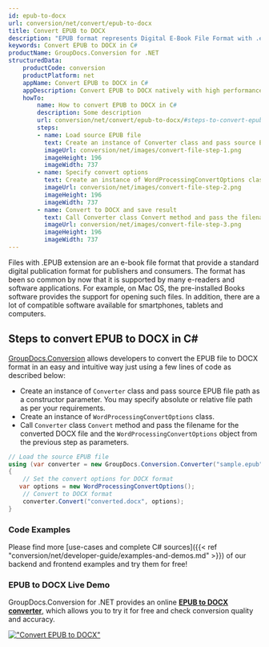 ```yaml
---
id: epub-to-docx
url: conversion/net/convert/epub-to-docx
title: Convert EPUB to DOCX
description: "EPUB format represents Digital E-Book File Format with .epub extension. Learn how to convert EPUB to DOCX file programmatically in C# language using GroupDocs.Conversion for .NET library."
keywords: Convert EPUB to DOCX in C#
productName: GroupDocs.Conversion for .NET
structuredData:
    productCode: conversion
    productPlatform: net
    appName: Convert EPUB to DOCX in C#
    appDescription: Convert EPUB to DOCX natively with high performance using C# language and server side GroupDocs.Conversion for .NET APIs, without the use of any software like Microsoft or Open Office.
    howTo:
        name: How to convert EPUB to DOCX in C# 
        description: Some description
        url: conversion/net/convert/epub-to-docx/#steps-to-convert-epub-to-docx-in-c
        steps:
        - name: Load source EPUB file 
          text: Create an instance of Converter class and pass source EPUB file path as a constructor parameter. You may specify absolute or relative file path as per your requirements. 
          imageUrl: conversion/net/images/convert-file-step-1.png
          imageHeight: 196
          imageWidth: 737
        - name: Specify convert options 
          text: Create an instance of WordProcessingConvertOptions class.
          imageUrl: conversion/net/images/convert-file-step-2.png
          imageHeight: 196
          imageWidth: 737
        - name: Convert to DOCX and save result 
          text: Call Converter class Convert method and pass the filename for the converted HTML file and the WordProcessingConvertOptions object from the previous step as parameters.
          imageUrl: conversion/net/images/convert-file-step-3.png
          imageHeight: 196
          imageWidth: 737
---
```


Files with .EPUB extension are an e-book file format that provide a standard digital publication format for publishers and consumers. The format has been so common by now that it is supported by many e-readers and software applications. For example, on Mac OS, the pre-installed Books software provides the support for opening such files. In addition, there are a lot of compatible software available for smartphones, tablets and computers.

## Steps to convert EPUB to DOCX in C#

[GroupDocs.Conversion](https://products.groupdocs.com/conversion/net) allows developers to convert the EPUB file to DOCX format in an easy and intuitive way just using a few lines of code as described below:

* Create an instance of `Converter` class and pass source EPUB file path as a constructor parameter. You may specify absolute or relative file path as per your requirements. 
* Create an instance of `WordProcessingConvertOptions` class.
* Call `Converter` class `Convert` method and pass the filename for the converted DOCX file and the `WordProcessingConvertOptions` object from the previous step as parameters.

```csharp
// Load the source EPUB file
using (var converter = new GroupDocs.Conversion.Converter("sample.epub"))
{
    // Set the convert options for DOCX format
   var options = new WordProcessingConvertOptions();
    // Convert to DOCX format
    converter.Convert("converted.docx", options);
}
```

### Code Examples

Please find more [use-cases and complete C# sources]({{< ref "conversion/net/developer-guide/examples-and-demos.md" >}}) of our backend and frontend examples and try them for free!

### EPUB to DOCX Live Demo

GroupDocs.Conversion for .NET provides an online [**EPUB to DOCX converter**](https://products.groupdocs.app/conversion/epub-to-docx), which allows you to try it for free and check conversion quality and accuracy.

[!["Convert EPUB to DOCX"](conversion/net/images/convert-to-docx/convert-epub-to-docx.png)](https://products.groupdocs.app/conversion/epub-to-docx)
